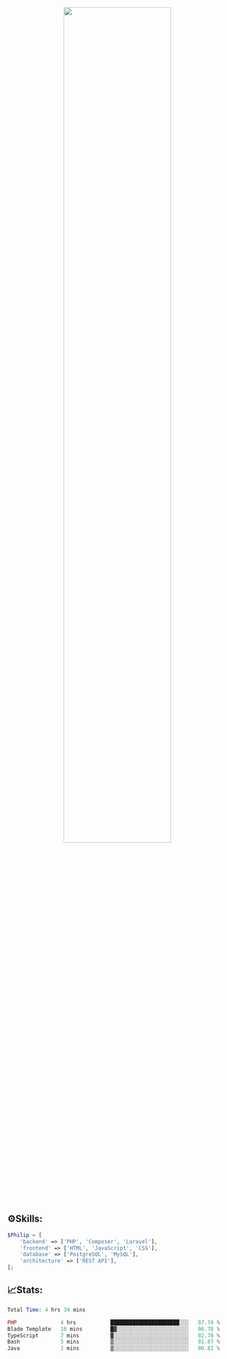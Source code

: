 <div align="center">
<img src="https://readme-typing-svg.demolab.com?font=Inconsolata&weight=500&size=50&duration=4000&pause=300&color=A7A459&center=true&vCenter=true&multiline=true&repeat=false&random=false&width=1300&height=140&lines=Hello,+Привет;I'm+Philip+a+beginner+backend+developer+in+php" width="70%" />
</div>

## ⚙️Skills:
```php
$Philip = [
    'backend' => ['PHP', 'Composer', 'Laravel'],
    'frontend' => ['HTML', 'JavaScript', 'CSS'],
    'database' => ['PostgreSQL', 'MySQL'],
    'architecture' => ['REST API'],
];
```
## 📈Stats:
<!--START_SECTION:waka-->

```PHP
Total Time: 4 hrs 34 mins

PHP              4 hrs           ██████████████████████░░░   87.74 %
Blade Template   18 mins         █▓░░░░░░░░░░░░░░░░░░░░░░░   06.78 %
TypeScript       7 mins          ▓░░░░░░░░░░░░░░░░░░░░░░░░   02.78 %
Bash             5 mins          ▒░░░░░░░░░░░░░░░░░░░░░░░░   01.87 %
Java             2 mins          ▒░░░░░░░░░░░░░░░░░░░░░░░░   00.82 %
```

<!--END_SECTION:waka-->

